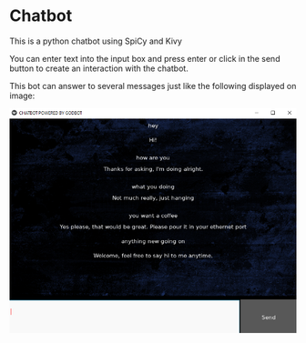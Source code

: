 # Chatbot
This is a python chatbot using SpiCy and Kivy

You can enter text into the input box and press enter or click in the send button to create an interaction with the chatbot.

This bot can answer to several messages just like the following displayed on image:

![Test1](READMEIMAGES/Test1.png)
